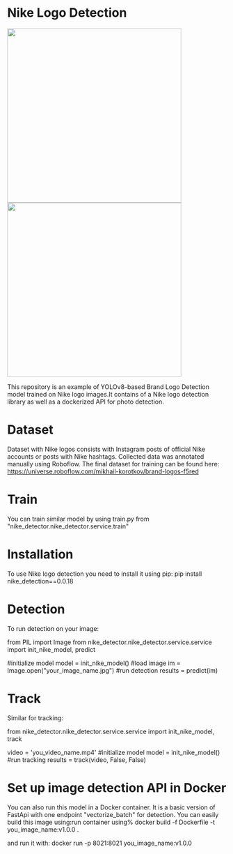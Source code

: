 # Nike Logo Detection

<p float="left">
  <img src="https://github.com/LiahimRatman/BrandLogoDetection/blob/main/nike.gif" width="400" />
  <img src="https://github.com/LiahimRatman/BrandLogoDetection/blob/main/nike2.gif" width="400" /> 
</p>

This repository is an example of YOLOv8-based Brand Logo Detection model trained on Nike logo images.It contains of a Nike logo detection library as well as a dockerized API for photo detection.

# Dataset

Dataset with Nike logos consists with Instagram posts of official Nike accounts or posts with Nike hashtags. Collected data was annotated manually using Roboflow. The final dataset for training can be found here:
https://universe.roboflow.com/mikhail-korotkov/brand-logos-f5red

# Train 
You can train similar model by using train.py from "nike_detector.nike_detector.service.train" 

# Installation
To use Nike logo detection you need to install it using pip:
pip install nike_detection==0.0.18

# Detection
To run detection on your image:

from PIL import Image
from nike_detector.nike_detector.service.service import init_nike_model, predict

#initialize model
model = init_nike_model()
#load image
im = Image.open("your_image_name.jpg")
#run detection
results = predict(im)

# Track
Similar for tracking:

from nike_detector.nike_detector.service.service import init_nike_model, track

video = 'you_video_name.mp4'
#initialize model
model = init_nike_model()
#run tracking
results = track(video, False, False)

# Set up image detection API in Docker
You can also run this model in a Docker container. It is a basic version of FastApi with one endpoint "vectorize_batch" for detection. 
You can easily build this image using:run container using%
docker build -f Dockerfile -t you_image_name:v1.0.0 .

and run it with:
docker run -p 8021:8021 you_image_name:v1.0.0

